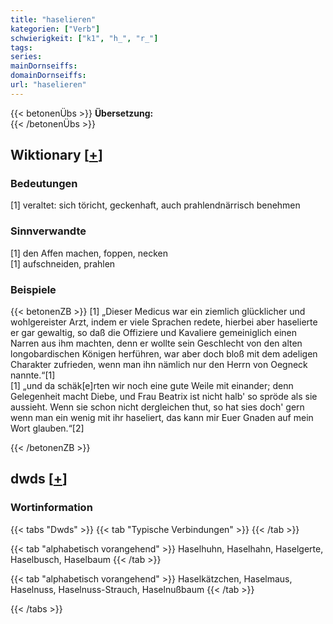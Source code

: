 ```yaml
---
title: "haselieren"
kategorien: ["Verb"]
schwierigkeit: ["k1", "h_", "r_"]
tags:
series:
mainDornseiffs:
domainDornseiffs:
url: "haselieren"
---
```


{{< betonenÜbs >}}
**Übersetzung:**  
{{< /betonenÜbs >}}

## Wiktionary [[+](https://de.wiktionary.org/wiki/haselieren)]

### Bedeutungen
[1] veraltet: sich töricht, geckenhaft, auch prahlendnärrisch benehmen  

### Sinnverwandte
[1] den Affen machen, foppen, necken  
[1] aufschneiden, prahlen  

### Beispiele
{{< betonenZB >}}
[1] „Dieser Medicus war ein ziemlich glücklicher und wohlgereister Arzt, indem er viele Sprachen redete, hierbei aber haselierte er gar gewaltig, so daß die Offiziere und Kavaliere gemeiniglich einen Narren aus ihm machten, denn er wollte sein Geschlecht von den alten longobardischen Königen herführen, war aber doch bloß mit dem adeligen Charakter zufrieden, wenn man ihn nämlich nur den Herrn von Oegneck nannte.“[1]  
[1] „und da schäk[e]rten wir noch eine gute Weile mit einander; denn Gelegenheit macht Diebe, und Frau Beatrix ist nicht halb' so spröde als sie aussieht. Wenn sie schon nicht dergleichen thut, so hat sies doch' gern wenn man ein wenig mit ihr haseliert, das kann mir Euer Gnaden auf mein Wort glauben.“[2]  

{{< /betonenZB >}}


## dwds [[+](https://www.dwds.de/wb/haselieren)]

### Wortinformation
{{< tabs "Dwds" >}}
{{< tab "Typische Verbindungen" >}}
{{< /tab >}}

{{< tab "alphabetisch vorangehend" >}}
Haselhuhn, Haselhahn, Haselgerte, Haselbusch, Haselbaum
{{< /tab >}}

{{< tab "alphabetisch vorangehend" >}}
Haselkätzchen, Haselmaus, Haselnuss, Haselnuss-Strauch, Haselnußbaum
{{< /tab >}}

{{< /tabs >}}

